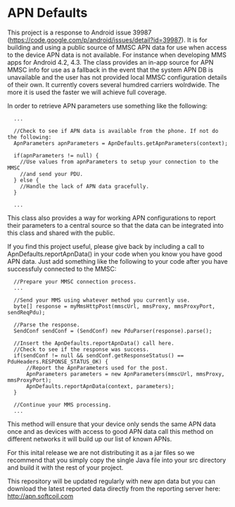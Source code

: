 APN Defaults
============

This project is a response to Android issue 39987 (https://code.google.com/p/android/issues/detail?id=39987). It is for building and using a public source of MMSC APN data for use when access to the device APN data is not available. For instance when developing MMS apps for Android 4.2, 4.3. The class provides an in-app source for APN MMSC info for use as a fallback in the event that the system APN DB is unavailable and the user has not provided local MMSC configuration details of their own. It currently covers several humdred carriers wolrdwide. The more it is used the faster we will achieve full coverage.

In order to retrieve APN parameters use something like the following:
```
  ...
  
  //Check to see if APN data is available from the phone. If not do the following:
  ApnParameters apnParameters = ApnDefaults.getApnParameters(context);
  
  if(apnParameters != null) {
    //Use values from apnParameters to setup your connection to the MMSC 
    //and send your PDU.
  } else {
    //Handle the lack of APN data gracefully.
  }
  
  ...
```

This class also provides a way for working APN configurations to report their parameters to a central source so that the data can be integrated into this class and shared with the public.

If you find this project useful, please give back by including a call to ApnDefaults.reportApnData() in your code when you know you have good APN data. Just add something like the following to your code after you have successfuly connected to the MMSC:

```
  //Prepare your MMSC connection process.
  ...
  
  //Send your MMS using whatever method you currently use.
  byte[] response = myMmsHttpPost(mmscUrl, mmsProxy, mmsProxyPort, sendReqPdu);

  //Parse the response.
  SendConf sendConf = (SendConf) new PduParser(response).parse();

  //Insert the ApnDefaults.reportApnData() call here.
  //Check to see if the response was success.
  if(sendConf != null && sendConf.getResponseStatus() == PduHeaders.RESPONSE_STATUS_OK) {
      //Report the ApnParameters used for the post.
      ApnParameters parameters = new ApnParameters(mmscUrl, mmsProxy, mmsProxyPort);
      ApnDefaults.reportApnData(context, parameters);
  }

  //Continue your MMS processing.
  ...
```

This method will ensure that your device only sends the same APN data once and as devices with access to good APN data call this method on different networks it will build up our list of known APNs.

For this inital release we are not distributing it as a jar files so we recommend that you simply copy the single Java file into your src directory and build it with the rest of your project.

This repository will be updated regularly with new apn data but you can download the latest reported data directly from the reporting server here: http://apn.softcoil.com
